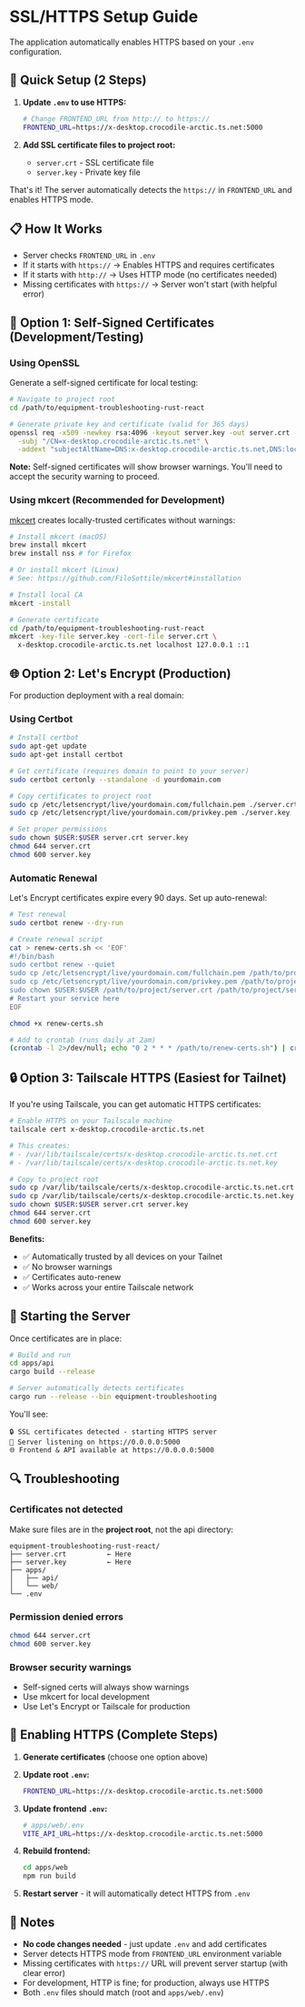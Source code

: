# SSL/HTTPS Setup Guide

The application automatically enables HTTPS based on your `.env` configuration.

## 🎯 Quick Setup (2 Steps)

1. **Update `.env` to use HTTPS:**
   ```bash
   # Change FRONTEND_URL from http:// to https://
   FRONTEND_URL=https://x-desktop.crocodile-arctic.ts.net:5000
   ```

2. **Add SSL certificate files to project root:**
   - `server.crt` - SSL certificate file
   - `server.key` - Private key file

That's it! The server automatically detects the `https://` in `FRONTEND_URL` and enables HTTPS mode.

## 📋 How It Works

- Server checks `FRONTEND_URL` in `.env`
- If it starts with `https://` → Enables HTTPS and requires certificates
- If it starts with `http://` → Uses HTTP mode (no certificates needed)
- Missing certificates with `https://` → Server won't start (with helpful error)

## 🔧 Option 1: Self-Signed Certificates (Development/Testing)

### Using OpenSSL

Generate a self-signed certificate for local testing:

```bash
# Navigate to project root
cd /path/to/equipment-troubleshooting-rust-react

# Generate private key and certificate (valid for 365 days)
openssl req -x509 -newkey rsa:4096 -keyout server.key -out server.crt -days 365 -nodes \
  -subj "/CN=x-desktop.crocodile-arctic.ts.net" \
  -addext "subjectAltName=DNS:x-desktop.crocodile-arctic.ts.net,DNS:localhost,IP:127.0.0.1"
```

**Note:** Self-signed certificates will show browser warnings. You'll need to accept the security warning to proceed.

### Using mkcert (Recommended for Development)

[mkcert](https://github.com/FiloSottile/mkcert) creates locally-trusted certificates without warnings:

```bash
# Install mkcert (macOS)
brew install mkcert
brew install nss # for Firefox

# Or install mkcert (Linux)
# See: https://github.com/FiloSottile/mkcert#installation

# Install local CA
mkcert -install

# Generate certificate
cd /path/to/equipment-troubleshooting-rust-react
mkcert -key-file server.key -cert-file server.crt \
  x-desktop.crocodile-arctic.ts.net localhost 127.0.0.1 ::1
```

## 🌐 Option 2: Let's Encrypt (Production)

For production deployment with a real domain:

### Using Certbot

```bash
# Install certbot
sudo apt-get update
sudo apt-get install certbot

# Get certificate (requires domain to point to your server)
sudo certbot certonly --standalone -d yourdomain.com

# Copy certificates to project root
sudo cp /etc/letsencrypt/live/yourdomain.com/fullchain.pem ./server.crt
sudo cp /etc/letsencrypt/live/yourdomain.com/privkey.pem ./server.key

# Set proper permissions
sudo chown $USER:$USER server.crt server.key
chmod 644 server.crt
chmod 600 server.key
```

### Automatic Renewal

Let's Encrypt certificates expire every 90 days. Set up auto-renewal:

```bash
# Test renewal
sudo certbot renew --dry-run

# Create renewal script
cat > renew-certs.sh << 'EOF'
#!/bin/bash
sudo certbot renew --quiet
sudo cp /etc/letsencrypt/live/yourdomain.com/fullchain.pem /path/to/project/server.crt
sudo cp /etc/letsencrypt/live/yourdomain.com/privkey.pem /path/to/project/server.key
sudo chown $USER:$USER /path/to/project/server.crt /path/to/project/server.key
# Restart your service here
EOF

chmod +x renew-certs.sh

# Add to crontab (runs daily at 2am)
(crontab -l 2>/dev/null; echo "0 2 * * * /path/to/renew-certs.sh") | crontab -
```

## 🔒 Option 3: Tailscale HTTPS (Easiest for Tailnet)

If you're using Tailscale, you can get automatic HTTPS certificates:

```bash
# Enable HTTPS on your Tailscale machine
tailscale cert x-desktop.crocodile-arctic.ts.net

# This creates:
# - /var/lib/tailscale/certs/x-desktop.crocodile-arctic.ts.net.crt
# - /var/lib/tailscale/certs/x-desktop.crocodile-arctic.ts.net.key

# Copy to project root
sudo cp /var/lib/tailscale/certs/x-desktop.crocodile-arctic.ts.net.crt ./server.crt
sudo cp /var/lib/tailscale/certs/x-desktop.crocodile-arctic.ts.net.key ./server.key
sudo chown $USER:$USER server.crt server.key
chmod 644 server.crt
chmod 600 server.key
```

**Benefits:**
- ✅ Automatically trusted by all devices on your Tailnet
- ✅ No browser warnings
- ✅ Certificates auto-renew
- ✅ Works across your entire Tailscale network

## 🚀 Starting the Server

Once certificates are in place:

```bash
# Build and run
cd apps/api
cargo build --release

# Server automatically detects certificates
cargo run --release --bin equipment-troubleshooting
```

You'll see:
```
🔒 SSL certificates detected - starting HTTPS server
📡 Server listening on https://0.0.0.0:5000
🌐 Frontend & API available at https://0.0.0.0:5000
```

## 🔍 Troubleshooting

### Certificates not detected

Make sure files are in the **project root**, not the api directory:
```
equipment-troubleshooting-rust-react/
├── server.crt          ← Here
├── server.key          ← Here
├── apps/
│   ├── api/
│   └── web/
└── .env
```

### Permission denied errors

```bash
chmod 644 server.crt
chmod 600 server.key
```

### Browser security warnings

- Self-signed certs will always show warnings
- Use mkcert for local development
- Use Let's Encrypt or Tailscale for production

## 🔄 Enabling HTTPS (Complete Steps)

1. **Generate certificates** (choose one option above)

2. **Update root `.env`:**
   ```bash
   FRONTEND_URL=https://x-desktop.crocodile-arctic.ts.net:5000
   ```

3. **Update frontend `.env`:**
   ```bash
   # apps/web/.env
   VITE_API_URL=https://x-desktop.crocodile-arctic.ts.net:5000
   ```

4. **Rebuild frontend:**
   ```bash
   cd apps/web
   npm run build
   ```

5. **Restart server** - it will automatically detect HTTPS from `.env`

## 📝 Notes

- **No code changes needed** - just update `.env` and add certificates
- Server detects HTTPS mode from `FRONTEND_URL` environment variable
- Missing certificates with `https://` URL will prevent server startup (with clear error)
- For development, HTTP is fine; for production, always use HTTPS
- Both `.env` files should match (root and `apps/web/.env`)
